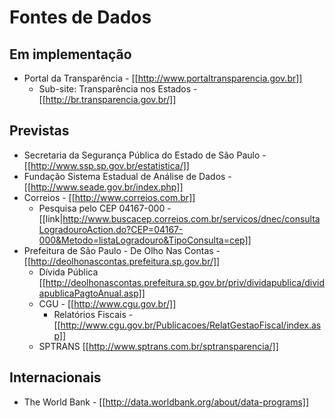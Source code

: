 # Fontes de Dados

## Em implementação
* Portal da Transparência - [[http://www.portaltransparencia.gov.br]]
  * Sub-site: Transparência nos Estados - [[http://br.transparencia.gov.br/]]

## Previstas
* Secretaria da Segurança Pública do Estado de São Paulo - [[http://www.ssp.sp.gov.br/estatistica/]]
* Fundação Sistema Estadual de Análise de Dados - [[http://www.seade.gov.br/index.php]]
* Correios - [[http://www.correios.com.br]]
  * Pesquisa pelo CEP 04167-000 - [[link|http://www.buscacep.correios.com.br/servicos/dnec/consultaLogradouroAction.do?CEP=04167-000&Metodo=listaLogradouro&TipoConsulta=cep]]
* Prefeitura de São Paulo - De Olho Nas Contas - [[http://deolhonascontas.prefeitura.sp.gov.br/]]
  * Dívida Pública [[http://deolhonascontas.prefeitura.sp.gov.br/priv/dividapublica/dividapublicaPagtoAnual.asp]]
  * CGU - [[http://www.cgu.gov.br/]]
    * Relatórios Fiscais - [[http://www.cgu.gov.br/Publicacoes/RelatGestaoFiscal/index.asp]]
  * SPTRANS [[http://www.sptrans.com.br/sptransparencia/]]

## Internacionais
* The World Bank - [[http://data.worldbank.org/about/data-programs]]

